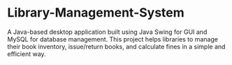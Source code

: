 # Library-Management-System
A Java-based desktop application built using Java Swing for GUI and MySQL for database management. This project helps libraries to manage their book inventory, issue/return books, and calculate fines in a simple and efficient way.
